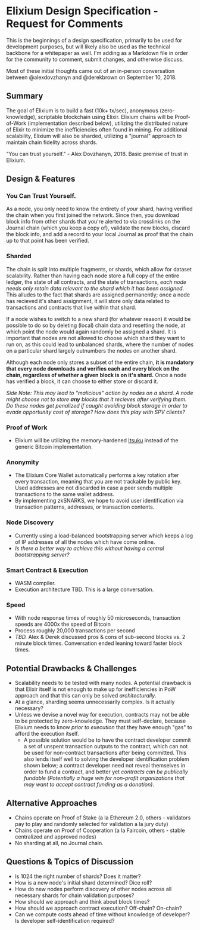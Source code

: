 # Elixium Design Specification - Request for Comments
This is the beginnings of a design specification, primarily to be used for development purposes, but will likely also be used as the technical backbone for a whitepaper as well. I'm adding as a Markdown file in order for the community to comment, submit changes, and otherwise discuss.

Most of these initial thoughts came out of an in-person conversation between @alexdovzhanyn and @derekbrown on September 10, 2018.

## Summary

The goal of Elixium is to build a fast (10k+ tx/sec), anonymous (zero-knowledge), scriptable blockchain using Elixir.
Elixium chains will be Proof-of-Work (implementation described below), utilizing the distributed nature of Elixir to minimize the inefficiencies often found in mining.
For additional scalability, Elixium will also be sharded, utilizing a "journal" approach to maintain chain fidelity across shards.

"You can trust yourself." - Alex Dovzhanyn, 2018. Basic premise of trust in Elixium.

## Design & Features

### You Can Trust Yourself.
As a node, you only need to know the entirety of _your_ shard, having verified the chain when you first joined the network. Since then, you download block info from other shards that you're alerted to via crosslinks on the Journal chain (which you keep a copy of), validate the new blocks, discard the block info, and add a record to your local Journal as proof that the chain up to that point has been verified.

### Sharded
The chain is split into multiple fragments, or shards, which allow for dataset scalability. Rather than having each node store a full copy of the entire ledger, the state of all contracts, and the state of transactions, _each node needs only retain data relevant to the shard which it has been assigned_. This alludes to the fact that shards are assigned permanently; once a node has recieved it's shard assignment, it will store only data related to transactions and contracts that live within that shard. 

If a node wishes to switch to a new shard (for whatever reason) it would be possible to do so by deleting (local) chain data and resetting the node, at which point the node would again randomly be assigned a shard. It is important that nodes are not allowed to choose which shard they want to run on, as this could lead to unbalanced shards, where the number of nodes on a particular shard largely outnumbers the nodes on another shard.

Although each node only stores a subset of the entire chain, **it is mandatory that every node downloads and verifies each and every block on the chain, regardless of whether a given block is on it's shard.** Once a node has verified a block, it can choose to either store or discard it. 

_Side Note: This may lead to "malicious" action by nodes on a shard. A node might choose not to store **any** blocks that it recieves after verifying them. Do these nodes get penalized if caught avoiding block storage in order to evade opportunity cost of storage? How does this play with SPV clients?_ 

### Proof of Work
- Elixium will be utilizing the memory-hardened [Itsuku](https://eprint.iacr.org/2017/1168.pdf) instead of the generic Bitcoin implementation.

### Anonymity
- The Elixium Core Wallet automatically performs a key rotation after every transaction, meaning that you are not trackable by public key. Used addresses are not discarded in case a peer sends multiple transactions to the same wallet address.
- By implementing zkSNARKS, we hope to avoid user identification via transaction patterns, addresses, or transaction contents.

### Node Discovery
- Currently using a load-balanced bootstrapping server which keeps a log of IP addresses of all the nodes which have come online.
- _Is there a better way to achieve this without having a central bootstrapping server?_

### Smart Contract & Execution
- WASM compiler.
- Execution architecture TBD. This is a large conversation.

### Speed
- With node response times of roughly 50 microseconds, transaction speeds are 4000x the speed of Bitcoin
- Process roughly 20,000 transactions per second
- _TBD._ Alex & Derek discussed pros & cons of sub-second blocks vs. 2 minute block times. Conversation ended leaning toward faster block times.

## Potential Drawbacks & Challenges

- Scalability needs to be tested with many nodes. A potential drawback is that Elixir itself is not enough to make up for inefficiencies in PoW approach and that this can only be solved _architecturally_.
- At a glance, sharding seems unnecessarily complex. Is it actually necessary?
- Unless we devise a novel way for execution, contracts may not be able to be protected by zero-knowledge. They must self-declare, because Elixium needs to know _prior to execution_ that they have enough "gas" to afford the execution itself.
  - A possible solution would be to have the contract developer commit a set of unspent transaction outputs to the contract, which can not be used for non-contract transactions after being committed. This also lends itself well to solving the developer identification problem shown below; a contract developer need not reveal themselves in order to fund a contract, and better yet _contracts can be publically fundable (Potentially a huge win for non-profit organizations that may want to accept contract funding as a donation)_.

## Alternative Approaches

- Chains operate on Proof of Stake (a la Ethereum 2.0, others - validators pay to play and randomly selected for validation a la jury duty)
- Chains operate on Proof of Cooperation (a la Faircoin, others - stable centralized and approved nodes)
- No sharding at all, no Journal chain.

## Questions & Topics of Discussion

- Is 1024 the right number of shards? Does it matter?
- How is a new node's initial shard determined? Dice roll?
- How do new nodes perform discovery of other nodes across all necessary shards for chain validation purposes?
- How should we approach and think about block times?
- How should we approach contract execution? Off-chain? On-chain?
- Can we compute costs ahead of time without knowledge of developer? Is developer self-identification required?
